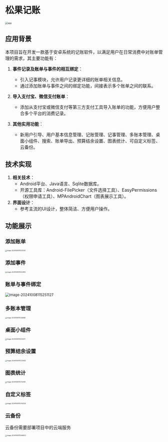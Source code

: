# 松果记账

<img src="README/app.png" alt="app" style="zoom:50%;" />

## 应用背景

本项目旨在开发一款基于安卓系统的记账软件，以满足用户在日常消费中对账单管理的需求，其主要功能有：

1. **事件记录及账单与事件的相互绑定**：
    - 引入记事模块，允许用户记录更详细的账单相关信息。
    - 通过添加账单与事件之间的绑定功能，间接表示多个账单之间的联系。

2. **导入支付宝、微信支付账单**：
    - 添加从支付宝或微信支付等第三方支付工具导入账单的功能，方便用户整合多个平台的消费记录。

3. **其他实用功能**：
    - 新用户引导、用户基本信息管理、记账管理、记事管理、多账本管理、桌面小组件、搜索、账单导出、预算结余设置、图表统计、可自定义标签、云备份。

## 技术实现

1. **相关技术**：
   - Android平台、Java语言、Sqlite数据库。
   - 开源工具库：Android-FilePicker（文件选择工具）、EasyPermissions（权限申请工具）、MPAndroidChart（图表展示工具）。
2. **界面设计**：
   - 参考主流的UI设计，整体简洁、方便用户操作。

## 功能展示

### 添加账单

<img src="README/image-20241008115031030.png" alt="image-20241008115031030" style="zoom: 33%;" />

### 添加事件

<img src="README/image-20241008115023816.png" alt="image-20241008115023816" style="zoom:33%;" />

### 账单与事件绑定

<img src="README/image-20241008115251127.png" alt="image-20241008115251127" style="zoom: 80%;" />

### 多账本管理

<img src="README/image-20241008115128896.png" alt="image-20241008115128896" style="zoom:33%;" />

### 桌面小组件

<img src="README/image-20241008115012675.png" alt="image-20241008115012675" style="zoom:33%;" />

### 预算结余设置

<img src="README/image-20241008115725405.png" alt="image-20241008115725405" style="zoom:33%;" />

### 图表统计

<img src="README/image-20241008115734416.png" alt="image-20241008115734416" style="zoom:33%;" />

### 自定义标签

<img src="README/image-20241008115743029.png" alt="image-20241008115743029" style="zoom:33%;" />

### 云备份

云备份需要部署项目中的云端服务

<img src="README/image-20241008115046652.png" alt="image-20241008115046652" style="zoom:33%;" />